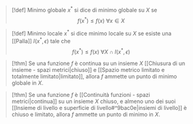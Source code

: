 >[!def] Minimo globale
>$x^{*}$ si dice di minimo globale su $X$ se
>$$f(x^{*})\le f(x)\ \forall x\in X$$

>[!def] Minimo locale
>$x^{*}$ si dice minimo locale su $X$ se esiste una [[Palla]] $I(x^{*}, \epsilon)$ tale che 
>$$f(x^{*})\le f(x)\ \forall X\cap I(x^{*},\epsilon)$$

>[!thm]
>Se una funzione $f$ è continua su un insieme $X$ [[Chiusura di un insieme - spazi metrici|chiuso]] e [[Spazio metrico limitato e totalmente limitato|limitato]], allora $f$ ammette un punto di minimo globale in $X$.

>[!thm]
>Se una funzione $f$ è [[Continuità funzioni - spazi metrici|continua]] su un insieme $X$ chiuso, e almeno uno dei suoi [[Insieme di livello e superficie di livello#^9bac0e|insiemi di livello]] è chiuso e limitato, allora $f$ ammette un punto di minimo in $X$.

